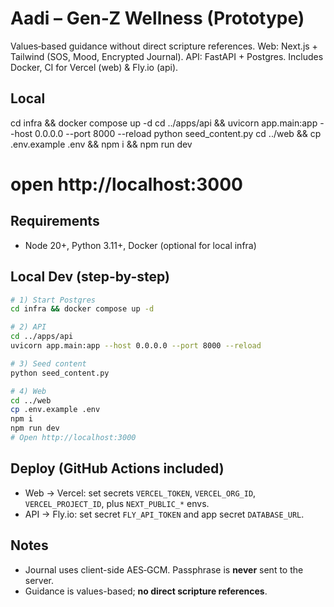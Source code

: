 # Aadi – Gen‑Z Wellness (Prototype)
Values‑based guidance without direct scripture references. 
Web: Next.js + Tailwind (SOS, Mood, Encrypted Journal). API: FastAPI + Postgres. 
Includes Docker, CI for Vercel (web) & Fly.io (api).

## Local
cd infra && docker compose up -d
cd ../apps/api && uvicorn app.main:app --host 0.0.0.0 --port 8000 --reload
python seed_content.py
cd ../web && cp .env.example .env && npm i && npm run dev
# open http://localhost:3000


## Requirements
- Node 20+, Python 3.11+, Docker (optional for local infra)

## Local Dev (step-by-step)
```bash
# 1) Start Postgres
cd infra && docker compose up -d

# 2) API
cd ../apps/api
uvicorn app.main:app --host 0.0.0.0 --port 8000 --reload

# 3) Seed content
python seed_content.py

# 4) Web
cd ../web
cp .env.example .env
npm i
npm run dev
# Open http://localhost:3000
```

## Deploy (GitHub Actions included)
- Web → Vercel: set secrets `VERCEL_TOKEN`, `VERCEL_ORG_ID`, `VERCEL_PROJECT_ID`, plus `NEXT_PUBLIC_*` envs.
- API → Fly.io: set secret `FLY_API_TOKEN` and app secret `DATABASE_URL`.

## Notes
- Journal uses client-side AES‑GCM. Passphrase is **never** sent to the server.
- Guidance is values-based; **no direct scripture references**.
